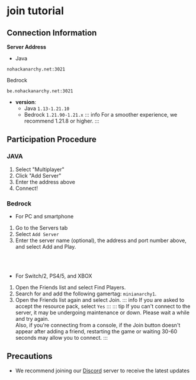 # join tutorial

## Connection Information

**Server Address**
- Java
```
nohackanarchy.net:3021
```
Bedrock
```
be.nohackanarchy.net:3021
```
- **version**: 
    - Java `1.13-1.21.10`
    - Bedrock `1.21.90-1.21.x`
::: info
For a smoother experience, we recommend 1.21.8 or higher.
:::

## Participation Procedure
### JAVA
1. Select "Multiplayer"
2. Click "Add Server"
3. Enter the address above
4. Connect!

### Bedrock
- For PC and smartphone
1. Go to the Servers tab
2. Select `Add Server`
3. Enter the server name (optional), the address and port number above, and select Add and Play.
<br>
<br>

- For Switch/2, PS4/5, and XBOX
1. Open the Friends list and select Find Players.
2. Search for and add the following gamertag: `minianarchy1`.
3. Open the Friends list again and select Join.
::: info 
If you are asked to accept the resource pack, select `Yes`
:::
::: tip 
If you can't connect to the server, it may be undergoing maintenance or down. Please wait a while and try again. <br>
Also, if you're connecting from a console, if the Join button doesn't appear after adding a friend, restarting the game or waiting 30-60 seconds may allow you to connect.
:::

## Precautions

- We recommend joining our [Discord](https://discord.gg/CzfGwv2wPM) server to receive the latest updates